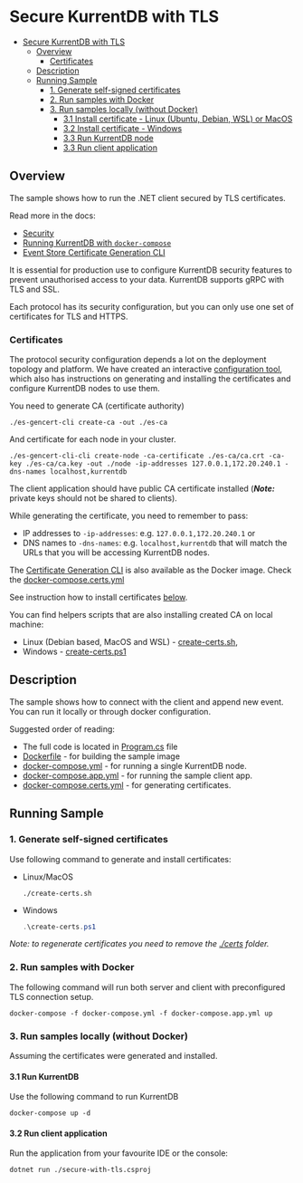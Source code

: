 # Secure KurrentDB with TLS

- [Secure KurrentDB with TLS](#secure-kurrentdb-with-tls)
  - [Overview](#overview)
    - [Certificates](#certificates)
  - [Description](#description)
  - [Running Sample](#running-sample)
    - [1. Generate self-signed certificates](#1-generate-self-signed-certificates)
    - [2. Run samples with Docker](#2-run-samples-with-docker)
    - [3. Run samples locally (without Docker)](#3-run-samples-locally-without-docker)
      - [3.1 Install certificate - Linux (Ubuntu, Debian, WSL) or MacOS](#31-install-certificate---linux-ubuntu-debian)
      - [3.2 Install certificate - Windows](#32-install-certificate---windows)
      - [3.3 Run KurrentDB node](#33-run-kurrentdb-node)
      - [3.3 Run client application](#33-run-client-application)

## Overview

The sample shows how to run the .NET client secured by TLS certificates.

Read more in the docs:
- [Security](https://developers.kurrent.io/server/v20/server/security/)
- [Running KurrentDB with `docker-compose`](https://developers.kurrent.io/server/v20/server/installation/docker.html#use-docker-compose)
- [Event Store Certificate Generation CLI](https://github.com/Kurrent/es-gencert-cli)

It is essential for production use to configure KurrentDB security features to prevent unauthorised access to your data.
KurrentDB supports gRPC with TLS and SSL. 

Each protocol has its security configuration, but you can only use one set of certificates for TLS and HTTPS.

### Certificates

The protocol security configuration depends a lot on the deployment topology and platform. We have created an interactive [configuration tool](https://github.com/Kurrent/es-gencert-cli), which also has instructions on generating and installing the certificates and configure KurrentDB nodes to use them. 

You need to generate CA (certificate authority)

`./es-gencert-cli create-ca -out ./es-ca`

And certificate for each node in your cluster.

`./es-gencert-cli-cli create-node -ca-certificate ./es-ca/ca.crt -ca-key ./es-ca/ca.key -out ./node -ip-addresses 127.0.0.1,172.20.240.1 -dns-names localhost,kurrentdb`

The client application should have public CA certificate installed (**_Note:_** private keys should not be shared to clients).

While generating the certificate, you need to remember to pass:
- IP addresses to `-ip-addresses`: e.g. `127.0.0.1,172.20.240.1` or 
- DNS names to `-dns-names`: e.g. `localhost,kurrentdb`
that will match the URLs that you will be accessing KurrentDB nodes.
  
The [Certificate Generation CLI](https://github.com/Kurrent/es-gencert-cli) is also available as the Docker image. Check the [docker-compose.certs.yml](./docker-compose.certs.yml)

See instruction how to install certificates [below](#3-run-run-samples-locally-without-docker).

You can find helpers scripts that are also installing created CA on local machine:
- Linux (Debian based, MacOS and WSL) - [create-certs.sh](./create-certs.sh),
- Windows - [create-certs.ps1](./create-certs.ps1)

## Description

The sample shows how to connect with the client and append new event. You can run it locally or through docker configuration.

Suggested order of reading:
- The full code is located in [Program.cs](./Program.cs) file
- [Dockerfile](./Dockerfile) - for building the sample image
- [docker-compose.yml](./docker-compose.yml) - for running a single KurrentDB node.
- [docker-compose.app.yml](./docker-compose.app.yml) - for running the sample client app.
- [docker-compose.certs.yml](./docker-compose.certs.yml) - for generating certificates.

## Running Sample

### 1. Generate self-signed certificates
Use following command to generate and install certificates:
- Linux/MacOS
  ```console
  ./create-certs.sh
  ```
- Windows 
  ```powershell
  .\create-certs.ps1
  ```
  
_Note: to regenerate certificates you need to remove the [./certs](./certs) folder._

### 2. Run samples with Docker
The following command will run both server and client with preconfigured TLS connection setup.

```console
docker-compose -f docker-compose.yml -f docker-compose.app.yml up
```

### 3. Run samples locally (without Docker)
Assuming the certificates were generated and installed.

#### 3.1 Run KurrentDB

Use the following command to run KurrentDB 

```console
docker-compose up -d
```

#### 3.2 Run client application
Run the application from your favourite IDE or the console:

```console
dotnet run ./secure-with-tls.csproj
```
